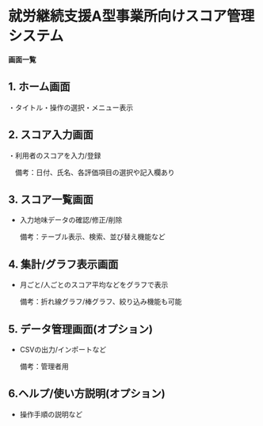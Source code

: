 # **就労継続支援A型事業所向けスコア管理システム** 

**画面一覧**

## **1\. ホーム画面**

・タイトル・操作の選択・メニュー表示

## **2\. スコア入力画面**

・利用者のスコアを入力/登録

　備考：日付、氏名、各評価項目の選択や記入欄あり

## **3\. スコア一覧画面**

* 入力地味データの確認/修正/削除

  備考：テーブル表示、検索、並び替え機能など

## **4\. 集計/グラフ表示画面**

* 月ごと/人ごとのスコア平均などをグラフで表示

  備考：折れ線グラフ/棒グラフ、絞り込み機能も可能

## **5\. データ管理画面(オプション)**

* CSVの出力/インポートなど

  備考：管理者用

## **6.ヘルプ/使い方説明(オプション)**

* 操作手順の説明など


